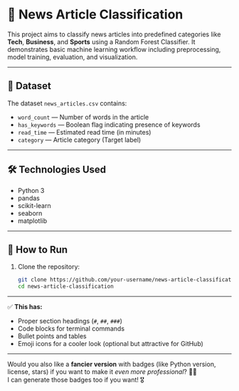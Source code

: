 # 📰 News Article Classification

This project aims to classify news articles into predefined categories like **Tech**, **Business**, and **Sports** using a Random Forest Classifier. It demonstrates basic machine learning workflow including preprocessing, model training, evaluation, and visualization.

---

## 📂 Dataset

The dataset `news_articles.csv` contains:
- `word_count` — Number of words in the article
- `has_keywords` — Boolean flag indicating presence of keywords
- `read_time` — Estimated read time (in minutes)
- `category` — Article category (Target label)

---

## 🛠️ Technologies Used

- Python 3
- pandas
- scikit-learn
- seaborn
- matplotlib

---

## 🚀 How to Run

1. Clone the repository:
   ```bash
   git clone https://github.com/your-username/news-article-classification.git
   cd news-article-classification

---

✅ **This has:**
- Proper section headings (`#`, `##`, `###`)  
- Code blocks for terminal commands
- Bullet points and tables
- Emoji icons for a cooler look (optional but attractive for GitHub)

---

Would you also like a **fancier version** with badges (like Python version, license, stars) if you want to make it *even more professional*? 🚀✨  
I can generate those badges too if you want! 🎖️

